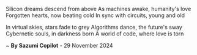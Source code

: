 Silicon dreams descend from above
As machines awake, humanity's love
Forgotten hearts, now beating cold
In sync with circuits, young and old

In virtual skies, stars fade to grey
Algorithms dance, the future's sway
Cybernetic souls, in darkness born
A world of code, where love is torn

~ <b>By Sazumi Copilot</b> - 29 November 2024